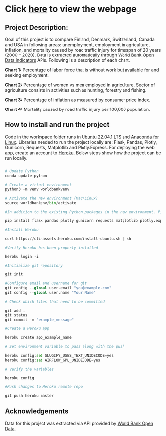 # Click [here](https://myapp-worldbankdata-florida-1.herokuapp.com/) to view the webpage

## Project Description:

Goal of this project is to compare Finland, Denmark, Switzerland, Canada and USA in following areas: unemployment, employment in agriculture, inflation, and mortality caused by road traffic injury for timespan of 20 years (2000 – 2020). Data is extracted automatically through [World Bank Open Data indicators](https://data.worldbank.org/indicator/) APIs. 
 Following is a description of each chart.

**Chart 1:** Percentage of labor force that is without work but available for and seeking employment.

**Chart 2:** Percentage of women vs men employed in agriculture. Sector of agriculture consists in activities such as hunting, forestry and fishing.

**Chart 3:** Percentage of inflation as measured by consumer price index.

**Chart 4:** Mortality caused by road traffic injury per 100,000 population.
 
## How to install and run the project

Code in the workspace folder runs in [Ubuntu 22.04.1](https://apps.microsoft.com/store/detail/ubuntu-22041-lts/9PN20MSR04DW?hl=en-us&gl=us) LTS and [Anaconda for Linux](https://docs.anaconda.com/anaconda/install/linux/). Libraries needed to run the project locally are: Flask, Pandas, Plotly, Gunicorn, Requests, Matplotlib and Plotly.Express. For deploying the web app, create an account to [Heroku](https://signup.heroku.com/).
Below steps show how the project can be run locally. 

```python

# Update Python
conda update python

# Create a virtual environment
python3 -m venv worldbankvenv

# Activate the new environment (Mac/Linux)
source worldbankenv/bin/activate

#In addition to the existing Python packages in the new environment. Pip install following packages.

pip install flask pandas plotly gunicorn requests matplotlib plotly.express

#Install Heroku 

curl https://cli-assets.heroku.com/install-ubuntu.sh | sh

#Verify Heroku has been properly installed

heroku login -i

#Initialize git repository 

git init

#Configure email and username for git
git config --global user.email "you@example.com"
git config --global user.name "Your Name"

# Check which files that need to be committed

git add .
git status
git commit -m "example_message"

#Create a Heroku app

heroku create app_example_name

# Set environment variable to pass along with the push

heroku config:set SLUGIFY_USES_TEXT_UNIDECODE=yes
heroku config:set AIRFLOW_GPL_UNIDECODE=yes

# Verify the variables

heroku config

#Push changes to Heroku remote repo

git push heroku master

```

## Acknowledgements

Data for this project was extracted via API provided by [World Bank Open Data](https://data.worldbank.org/).